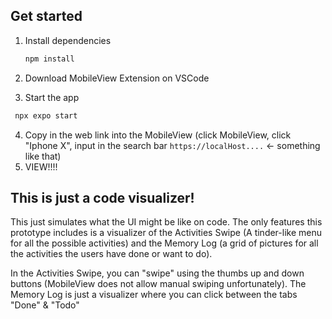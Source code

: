 ## Get started

1. Install dependencies

   ```bash
   npm install
   ```

2. Download MobileView Extension on VSCode
3.  Start the app

   ```bash
    npx expo start
   ```
4. Copy in the web link into the MobileView (click MobileView, click "Iphone X", input in the search bar `https://localHost....` <- something like that)
5. VIEW!!!!

## This is just a code visualizer!
This just simulates what the UI might be like on code. The only features this prototype includes is a visualizer of the Activities Swipe (A tinder-like menu for all the possible activities) and the Memory Log (a grid of pictures for all the activities the users have done or want to do).

In the Activities Swipe, you can "swipe" using the thumbs up and down buttons (MobileView does not allow manual swiping unfortunately). The Memory Log is just a visualizer where you can click between the tabs "Done" & "Todo"
